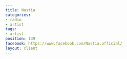 ```yaml
---
title: Nastia
categories:
- radio
- artist
tags:
- artist
position: 139
facebook: https://www.facebook.com/Nastia.official/
layout: client
---
```


